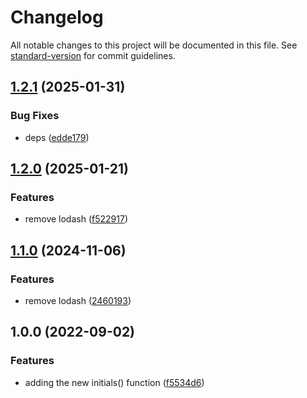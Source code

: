 # Changelog

All notable changes to this project will be documented in this file. See [standard-version](https://github.com/conventional-changelog/standard-version) for commit guidelines.

## [1.2.1](https://github.com/plandek-utils/ts-string-utils/compare/v1.2.0...v1.2.1) (2025-01-31)


### Bug Fixes

* deps ([edde179](https://github.com/plandek-utils/ts-string-utils/commit/edde1793579ebc06b4eb7124f0806c205a059ccd))

## [1.2.0](https://github.com/plandek-utils/ts-parse-dayjs/compare/v1.0.0...v1.2.0) (2025-01-21)


### Features

* remove lodash ([f522917](https://github.com/plandek-utils/ts-parse-dayjs/commit/f5229171aa8a60b508915cf7c2e6a2416f6e7bc3))

## [1.1.0](https://github.com/plandek-utils/ts-parse-dayjs/compare/v1.0.0...v1.1.0) (2024-11-06)


### Features

* remove lodash ([2460193](https://github.com/plandek-utils/ts-parse-dayjs/commit/2460193c591073d12b726fd79e7f895b09ec9e80))

## 1.0.0 (2022-09-02)


### Features

* adding the new initials() function ([f5534d6](https://github.com/plandek-utils/ts-string-utils/commit/f5534d6f84ae4ef2bc28d46ea377a1ecb2ca1f94))
